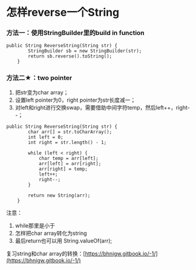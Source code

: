 # 怎样reverse一个String

### 方法一：使用StringBuilder里的build in function

```text
public String ReverseString(String str) {
		StringBuilder sb = new StringBuilder(str);
		return sb.reverse().toString();
	}
```



### 方法二★：two pointer

1. 把str变为char array；
2. 设置left pointer为0，right pointer为str长度减一；
3. 对left和right进行交换swap，需要借助中间字符temp，然后left++，right--；

```text
public String ReverseString(String str) {
		char arr[] = str.toCharArray();
		int left = 0;
		int right = str.length() - 1;
		
		while (left < right) {
			char temp = arr[left];
			arr[left] = arr[right];
			arr[right] = temp;
			left++;
			right--;
		}
		
		return new String(arr); 
	}
```

注意：  
1. while那里是小于  
2. 怎样把char array转化为string  
3. 最后return也可以用 String.valueOf\(arr\);

复习string和char array的转换：[https://bhnigw.gitbook.io/-1/](https://bhnigw.gitbook.io/-1/)

